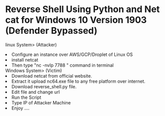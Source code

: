 # Reverse Shell Using Python and Net cat for Windows 10 Version 1903 (Defender Bypassed)
linux System> (Attacker)
<li>Configure an instance over AWS/GCP/Droplet of Linux OS </li>
<li>install netcat </li>
<li>Then type "nc -nvlp 7788 " command in terminal </li>
Windows System> (Victim)
<li>Download netcat from official website. </li>
<li>Extract it upload nc64.exe file to any free platform over internet. </li>
<li>Download reverse_shell.py file. </li>
<li> Edit file and change url </li>
<li> Run the Script </li>
<li> Type IP of Attacker Machine </li>
<Done>
<li> Enjoy ....</li>
